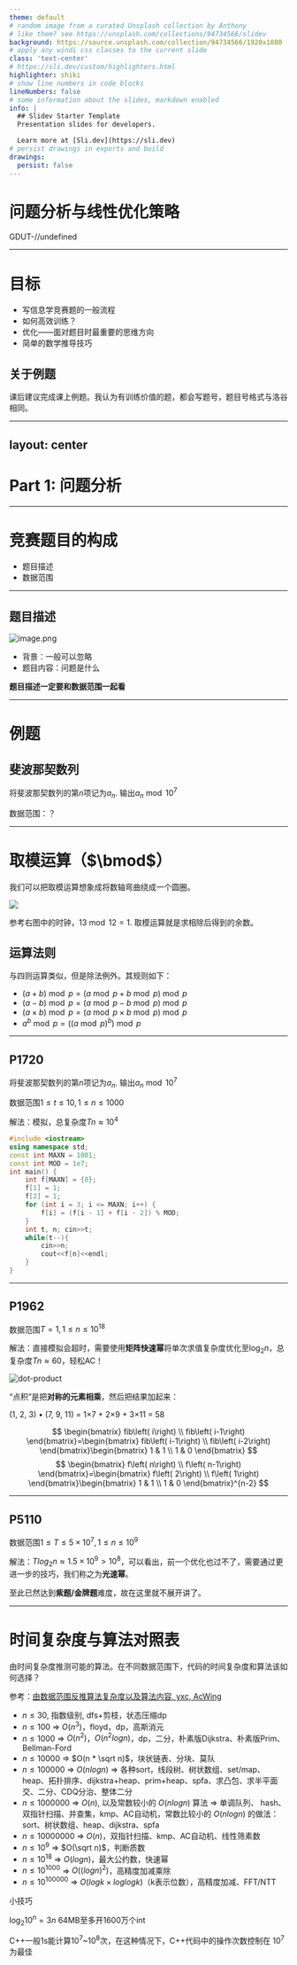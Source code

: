 ```yaml
---
theme: default
# random image from a curated Unsplash collection by Anthony
# like them? see https://unsplash.com/collections/94734566/slidev
background: https://source.unsplash.com/collection/94734566/1920x1080
# apply any windi css classes to the current slide
class: 'text-center'
# https://sli.dev/custom/highlighters.html
highlighter: shiki
# show line numbers in code blocks
lineNumbers: false
# some information about the slides, markdown enabled
info: |
  ## Slidev Starter Template
  Presentation slides for developers.

  Learn more at [Sli.dev](https://sli.dev)
# persist drawings in exports and build
drawings:
  persist: false
---
```


# 问题分析与线性优化策略

GDUT-//undefined

---

# 目标

- 写信息学竞赛题的一般流程
- 如何高效训练？
- 优化——面对题目时最重要的思维方向
- 简单的数学推导技巧

## 关于例题

课后建议完成课上例题。我认为有训练价值的题，都会写题号，题目号格式与洛谷相同。

---
layout: center
---

# Part 1: 问题分析

---

# 竞赛题目的构成

- 题目描述
- 数据范围

---

## 题目描述

![image.png](https://i.loli.net/2021/10/22/tg13PR8YhbdvJFr.png)

- 背景：一般可以忽略
- 题目内容：问题是什么

**题目描述一定要和数据范围一起看**

---

# 例题

## 斐波那契数列

将斐波那契数列的第$n$项记为$a_n$. 输出$a_n\bmod 10^7$

<v-click>

数据范围：？

</v-click>

---

# 取模运算（$\bmod$）

我们可以把取模运算想象成将数轴弯曲绕成一个圆圈。

<div class="absolute right-30px top-30px">
<img src="https://nrich.maths.org/content/id/4350/Clock2.gif" />
</div>

参考右图中的时钟，$13\bmod 12=1$. 取模运算就是求相除后得到的余数。

## 运算法则

与四则运算类似，但是除法例外。其规则如下：

- $(a+b)\bmod p=(a\bmod p+b\bmod p)\bmod p$
- $(a-b)\bmod p=(a\bmod p-b\bmod p)\bmod p$
- $(a\times b)\bmod p=(a\bmod p \times b\bmod p)\bmod p$
- $a^{b}\bmod p=((a\bmod p)^b)\bmod p$

---

## P1720
 
将斐波那契数列的第$n$项记为$a_n$. 输出$a_n\bmod 10^7$

数据范围$1\leq t\leq 10, 1\leq n\leq 1000$

<v-click>

解法：模拟，总复杂度$Tn\approx 10^4$

```cpp
#include <iostream>
using namespace std;
const int MAXN = 1001;
const int MOD = 1e7;
int main() {
    int f[MAXN] = {0};
    f[1] = 1;
    f[2] = 1;
    for (int i = 3; i <= MAXN; i++) {
        f[i] = (f[i - 1] + f[i - 2]) % MOD;
    }
    int t, n; cin>>t;
    while(t--){
        cin>>n;
        cout<<f[n]<<endl;
    }
}
```

</v-click>

---

## P1962

数据范围$T=1, 1\leq n\leq 10^{18}$

<v-click>

解法：直接模拟会超时，需要使用**矩阵快速幂**将单次求值复杂度优化至$\log_2n$，总复杂度$Tn\approx 60$，轻松AC！

![dot-product](https://www.shuxuele.com/algebra/images/matrix-multiply-a.svg)

“点积”是把**对称的元素相乘**，然后把结果加起来：

(1, 2, 3) • (7, 9, 11) = 1×7 + 2×9 + 3×11 = 58

$$
\begin{bmatrix} fib\left( i\right) \\ fib\left( i-1\right) \end{bmatrix}=\begin{bmatrix} fib\left( i-1\right) \\ fib\left( i-2\right) \end{bmatrix}\begin{bmatrix} 1 & 1 \\ 1 & 0 \end{bmatrix}
$$
$$
\begin{bmatrix} f\left( n\right) \\ f\left( n-1\right) \end{bmatrix}=\begin{bmatrix} f\left( 2\right) \\ f\left( 1\right) \end{bmatrix}\begin{bmatrix} 1 & 1 \\ 1 & 0 \end{bmatrix}^{n-2}
$$

</v-click>

---

## P5110

数据范围$1\leq T\leq 5\times 10^7, 1\leq n\leq 10^9$

<v-click>

解法：$Tlog_2n \approx 1.5\times 10^9 > 10^8$，可以看出，前一个优化也过不了，需要通过更进一步的技巧，我们称之为**光速幂**。

至此已然达到**紫题/金牌题**难度，故在这里就不展开讲了。

</v-click>

---

# 时间复杂度与算法对照表

由时间复杂度推测可能的算法。在不同数据范围下，代码的时间复杂度和算法该如何选择？

<div class="absolute right-30px top-15px">
参考：<a href="https://www.acwing.com/blog/content/32/">由数据范围反推算法复杂度以及算法内容, yxc, AcWing</a>
</div>

- $n \le 30$, 指数级别, dfs+剪枝，状态压缩dp
- $n \le 100$ => $O(n^3)$，floyd，dp，高斯消元
- $n \le 1000$ => $O(n^2)$，$O(n^2logn)$，dp，二分，朴素版Dijkstra、朴素版Prim、Bellman-Ford
- $n \le 10000$ => $O(n * \sqrt n)$，块状链表、分块、莫队
- $n \le 100000$ => $O(nlogn)$ => 各种sort，线段树、树状数组、set/map、heap、拓扑排序、dijkstra+heap、prim+heap、spfa、求凸包、求半平面交、二分、CDQ分治、整体二分
- $n \le 1000000$ => $O(n)$, 以及常数较小的 $O(nlogn)$ 算法 => 单调队列、 hash、双指针扫描、并查集，kmp、AC自动机，常数比较小的 $O(nlogn)$ 的做法：sort、树状数组、heap、dijkstra、spfa
- $n \le 10000000$ => $O(n)$，双指针扫描、kmp、AC自动机、线性筛素数
- $n \le 10^9$ => $O(\sqrt n)$，判断质数
- $n \le 10^{18}$ => $O(logn)$，最大公约数，快速幂
- $n \le 10^{1000}$ => $O((logn)^2)$，高精度加减乘除
- $n \le 10^{100000}$ => $O(logk \times loglogk)$（k表示位数），高精度加减、FFT/NTT

小技巧

$\log_2 10^n =3n$
64MB至多开1600万个int


C++一般$1$s能计算$10^7$~$10^8$次，在这种情况下，C++代码中的操作次数控制在 $10^7$为最佳